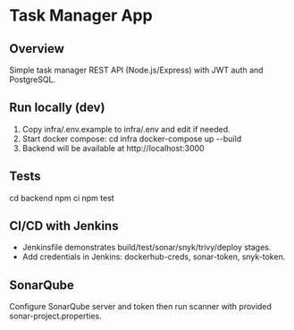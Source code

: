 # Task Manager App

## Overview
Simple task manager REST API (Node.js/Express) with JWT auth and PostgreSQL.

## Run locally (dev)
1. Copy infra/.env.example to infra/.env and edit if needed.
2. Start docker compose:
  cd infra
  docker-compose up --build
3. Backend will be available at http://localhost:3000

## Tests
  cd backend
  npm ci
  npm test

  
## CI/CD with Jenkins
- Jenkinsfile demonstrates build/test/sonar/snyk/trivy/deploy stages.
- Add credentials in Jenkins: dockerhub-creds, sonar-token, snyk-token.

## SonarQube
Configure SonarQube server and token then run scanner with provided sonar-project.properties.
